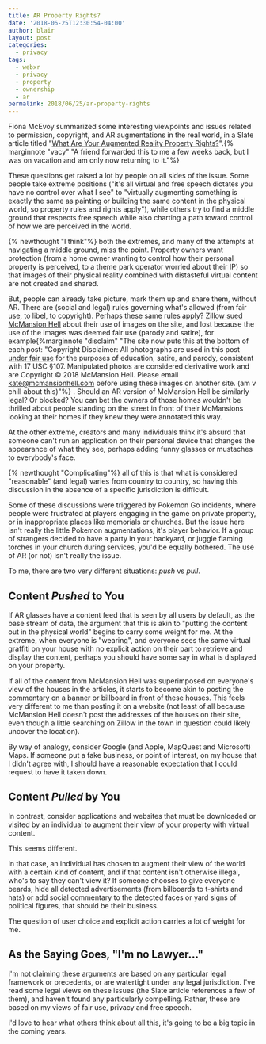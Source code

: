 ```yaml
---
title: AR Property Rights?
date: '2018-06-25T12:30:54-04:00'
author: blair
layout: post
categories:
  - privacy
tags:
  - webxr
  - privacy
  - property
  - ownership
  - ar
permalink: 2018/06/25/ar-property-rights
---
```

Fiona McEvoy summarized some interesting viewpoints and issues related to permission, copyright, and AR augmentations in the real world, in a Slate article titled "[What Are Your Augmented Reality Property Rights?](https://amp.slate.com/technology/2018/06/can-you-prevent-augmented-reality-ads-from-appearing-on-your-house.html)".{% marginnote "vacy" "A friend forwarded this to me a few weeks back, but I was on vacation and am only now returning to it."%}

These questions get raised a lot by people on all sides of the issue.  Some people take extreme positions ("it's all virtual and free speech dictates you have no control over what I see" to "virtually augmenting something is exactly the same as painting or building the same content in the physical world, so property rules and rights apply"), while others try to find a middle ground that respects free speech while also charting a path toward control of how we are perceived in the world.

{% newthought "I think"%} both the extremes, and many of the attempts at navigating a middle ground, miss the point. Property owners want protection (from a home owner wanting to control how their personal property is perceived, to a theme park operator worried about their IP) so that images of their physical reality combined with distasteful virtual content are not created and shared.  

But, people can already take picture, mark them up and share them, without AR. There are (social and legal) rules governing what's allowed (from fair use, to libel, to copyright).  Perhaps these same rules apply?  [Zillow sued McMansion Hell](http://mcmansionhell.com/) about their use of images on the site, and lost because the use of the images was deemed fair use (parody and satire), for example{%marginnote "disclaim" "The site now puts this at the bottom of each post: \"Copyright Disclaimer: All photographs are used in this post [under fair use](http://t.umblr.com/redirect?z=https%3A%2F%2Fwww.eff.org%2Fdeeplinks%2F2017%2F06%2Fmcmansion-hell-responds-zillows-unfounded-legal-claims&t=MjU3OTdiODkyYjAyZTZiOWIxZDViNGU2NjlkMWJiMDY0YWFhODliMSxPcU1rdDhqdw%3D%3D&b=t%3Axr6clbX55Ubs9hOlKCYFqQ&p=http%3A%2F%2Fmcmansionhell.com%2Fpost%2F165282052346%2F50-states-of-mcmansion-hell-special-top-20-new&m=1) for the purposes of education, satire, and parody, consistent with 17 USC &sect;107. Manipulated photos are considered derivative work and are Copyright &copy; 2018 McMansion Hell. Please email kate@mcmansionhell.com before using these images on another site. (am v chill about this)"%} .  Should an AR version of McMansion Hell be similarly legal?  Or blocked?  You can bet the owners of those homes wouldn't be thrilled about people standing on the street in front of their McMansions looking at their homes if they knew they were annotated this way. 

At the other extreme, creators and many individuals think it's absurd that someone can't run an application on their personal device that changes the appearance of what they see, perhaps adding funny glasses or mustaches to everybody's face.  

{% newthought "Complicating"%} all of this is that what is considered "reasonable" (and legal) varies from country to country, so having this discussion in the absence of a specific jurisdiction is difficult. 

Some of these discussions were triggered by Pokemon Go incidents, where people were frustrated at players engaging in the game on private property, or in inappropriate places like memorials or churches.  But the issue here isn't really the little Pokemon augmentations, it's player behavior.  If a group of strangers decided to have a party in your backyard, or juggle flaming torches in your church during services, you'd be equally bothered.  The use of AR (or not) isn't really the issue.

To me, there are two very different situations: _push_ vs _pull_.

## Content _Pushed_ to You

If AR glasses have a content feed that is seen by all users by default, as the base stream of data, the argument that this is akin to "putting the content out in the physical world" begins to carry some weight for me. At the extreme, when everyone is "wearing", and everyone sees the same virtual graffiti on your house with no explicit action on their part to retrieve and display the content, perhaps you should have some say in what is displayed on your property.  

If all of the content from McMansion Hell was superimposed on everyone's view of the houses in the articles, it starts to become akin to posting the commentary on a banner or billboard in front of these houses.  This feels very different to me than posting it on a website (not least of all because McMansion Hell doesn't post the addresses of the houses on their site, even though a little searching on Zillow in the town in question could likely uncover the location).

By way of analogy, consider Google (and Apple, MapQuest and Microsoft) Maps.  If someone put a fake business, or point of interest, on my house that I didn't agree with, I should have a reasonable expectation that I could request to have it taken down.

## Content _Pulled_ by You

In contrast, consider applications and websites that must be downloaded or visited by an individual to augment their view of your property with virtual content. 

This seems different.  

In that case, an individual has chosen to augment their view of the world with a certain kind of content, and if that content isn't otherwise illegal, who's to say they can't view it? If someone chooses to give everyone beards, hide all detected advertisements (from billboards to t-shirts and hats) or add social commentary to the detected faces or yard signs of political figures, that should be their business.  
 
The question of user choice and explicit action carries a lot of weight for me.
 
## As the Saying Goes, "I'm no Lawyer..."

I'm not claiming these arguments are based on any particular legal framework or precedents, or are watertight under any legal jurisdiction. I've read some legal views on these issues (the Slate article references a few of them), and haven't found any particularly compelling.  Rather, these are based on my views of fair use, privacy and free speech.

I'd love to hear what others think about all this, it's going to be a big topic in the coming years.
